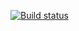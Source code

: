 [![Build status](https://ci.appveyor.com/api/projects/status/kussbv5h8n40pwbf?svg=true)](https://ci.appveyor.com/project/dieweltverbrennt/ahj-events)